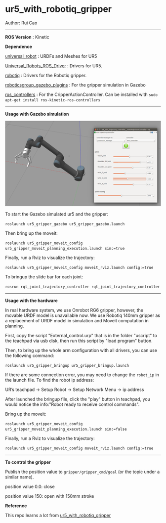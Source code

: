 # ur5_with_robotiq_gripper
Author: Rui Cao

---
__ROS Version__ : Kinetic

__Dependence__

[universal_robot](https://github.com/ros-industrial/universal_robot) : URDFs and Meshes for UR5

[Universal_Robots_ROS_Driver](https://github.com/UniversalRobots/Universal_Robots_ROS_Driver) : Drivers for UR5.

[robotiq](https://github.com/ros-industrial/robotiq) : Drivers for the Robotiq gripper.

[roboticsgroup_gazebo_plugins](https://github.com/roboticsgroup/roboticsgroup_gazebo_plugins) : For the gripper simulation in Gazebo

[ros_controllers](https://github.com/ros-controls/ros_control) : For the CripperActionController. Can be installed with `sudo apt-get install ros-kinetic-ros-controllers`

---

__Usage with Gazebo simulation__

![](img/simulation.png)

To start the Gazebo simulated ur5 and the gripper:

```roslaunch ur5_gripper_gazebo ur5_gripper_gazebo.launch```

Then bring up the moveit:

```roslaunch ur5_gripper_moveit_config ur5_gripper_moveit_planning_execution.launch sim:=true```

Finally, run a Rviz to visualize the trajectory:

```roslaunch ur5_gripper_moveit_config moveit_rviz.launch config:=true```

To bringup the slide bar for each joint:

```rosrun rqt_joint_trajectory_controller rqt_joint_trajectory_controller```

---

__Usage with the hardware__

In real hardware system, we use Onrobot RG6 gripper, however, the movable URDF model is unavailable now. We use Robotiq 140mm gripper as a replacement of URDF model in simulation and Moveit computation in planning.

First, copy the script "External_control.urp" that is in the folder "uscript" to the teachpad via usb disk, then run this script by "load program" button.

Then, to bring up the whole arm configuration with all drivers, you can use the following command:

```roslaunch ur5_gripper_bringup ur5_gripper_bringup.launch```

If there are some connection error, you may need to change the `robot_ip` in the launch file. To find the robot ip address:

UR’s teachpad -> Setup Robot -> Setup Network Menu -> ip address

After launched the bringup file, click the "play" button in teachpad, you would notice the info:"Robot ready to receive control commands".

Bring up the moveit:

```roslaunch ur5_gripper_moveit_config ur5_gripper_moveit_planning_execution.launch sim:=false```

Finally, run a Rviz to visualize the trajectory:

```roslaunch ur5_gripper_moveit_config moveit_rviz.launch config:=true```

---

__To control the gripper__

Publish the position value to `gripper/gripper_cmd/goal` (or the topic under a similar name). 

position value 0.0: close

position value 150: open with 150mm stroke

__Reference__

This repo learns a lot from [ur5_with_robotiq_gripper](https://github.com/intuitivecomputing/ur5_with_robotiq_gripper)
